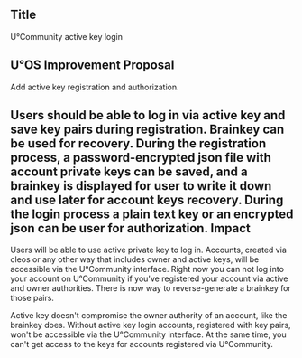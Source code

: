 Title
-----

U°Community active key login

U°OS Improvement Proposal
-------------------------

Add active key registration and authorization.

Users should be able to log in via active key and save key pairs during registration. Brainkey can be used for recovery.
During the registration process, a password-encrypted json file with account private keys can be saved, and a brainkey is displayed for user to write it down and use later for account keys recovery.
During the login process a plain text key or an encrypted json can be user for authorization.
Impact
-------

Users will be able to use active private key to log in. Accounts, created via cleos or any other way that includes owner and active keys, will be accessible via the U°Community interface. Right now you can not log into your account on U°Community if you've registered your account via active and owner authorities. There is now way to reverse-generate a brainkey for those pairs.

Active key doesn't compromise the owner authority of an account, like the brainkey does. Without active key login accounts, registered with key pairs, won't be accessible via the U°Community interface. At the same time, you can't get access to the keys for accounts registered via U°Community.
